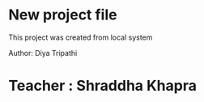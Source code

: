 # New project file
This project was created from local system

Author: Diya Tripathi
# Teacher : Shraddha Khapra